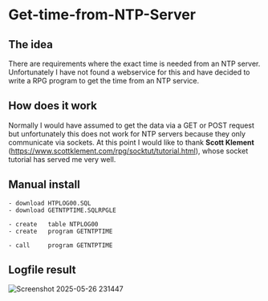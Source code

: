 # Get-time-from-NTP-Server

## The idea

There are requirements where the exact time is needed from an NTP server. Unfortunately I have not found a webservice for this and have decided to write a RPG program to get the time from an NTP service.

## How does it work

Normally I would have assumed to get the data via a GET or POST request but unfortunately this does not work for NTP servers because they only communicate via sockets. At this point I would like to thank <strong>Scott Klement</strong> (https://www.scottklement.com/rpg/socktut/tutorial.html), whose socket tutorial has served me very well.

## Manual install

```
- download HTPLOG00.SQL
- download GETNTPTIME.SQLRPGLE

- create   table NTPLOG00 
- create   program GETNTPTIME 

- call     program GETNTPTIME
```

## Logfile result

![Screenshot 2025-05-26 231447](https://github.com/user-attachments/assets/73e7baab-7b9b-485a-bc45-b30f1a0bafab)
